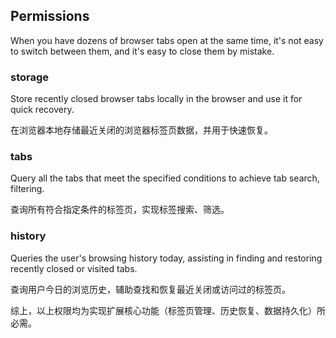 ## Permissions

When you have dozens of browser tabs open at the same time, it's not easy to switch between them, and it's easy to close them by mistake.

### storage

Store recently closed browser tabs locally in the browser and use it for quick recovery.

在浏览器本地存储最近关闭的浏览器标签页数据，并用于快速恢复。

### tabs

Query all the tabs that meet the specified conditions to achieve tab search, filtering.

查询所有符合指定条件的标签页，实现标签搜索、筛选。

### history

Queries the user's browsing history today, assisting in finding and restoring recently closed or visited tabs.

查询用户今日的浏览历史，辅助查找和恢复最近关闭或访问过的标签页。

综上，以上权限均为实现扩展核心功能（标签页管理、历史恢复、数据持久化）所必需。
